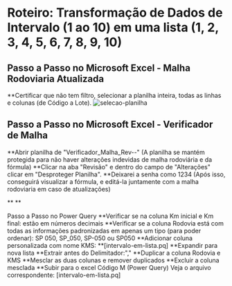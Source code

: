 # Roteiro: Transformação de Dados de Intervalo (1 ao 10) em uma lista (1, 2, 3, 4, 5, 6, 7, 8, 9, 10)

## Passo a Passo no Microsoft Excel - Malha Rodoviaria Atualizada

**Certificar que não tem filtro, selecionar a planilha inteira, todas as linhas e colunas (de Código a Lote).
![selecao-planilha](https://github.com/user-attachments/assets/a07a1577-8ce3-4345-abc6-53b65dade09b)


## Passo a Passo no Microsoft Excel - Verificador de Malha

**Abrir planilha de "Verificador_Malha_Rev--"
(A planilha se mantém protegida para não haver alterações indevidas de malha rodoviária e da fórmula)
**Clicar na aba "Revisão" e dentro do campo de "Alterações" clicar em "Desproteger Planilha".
**Deixarei a senha como 1234 (Após isso, conseguirá visualizar a fórmula, e editá-la juntamente com a malha rodoviaria em caso de atualizações)

**
** 


Passo a Passo no Power Query
**Verificar se na coluna Km inicial e Km final: estão em números decimais
**Verificar se a coluna Rodovia está com todas as informações padronizadas em apenas um tipo (para poder ordenar): SP 050, SP_050, SP-050 ou SP050
**Adicionar coluna personalizada com nome KMS: **[intervalo-em-lista.pq]
**Expandir para nova lista
**Extrair antes do Delimitador:","
**Duplicar a coluna Rodovia e KMS
**Mesclar as duas colunas e remover duplicados
**Excluir a coluna mesclada
**Subir para o excel
Código M (Power Query)
Veja o arquivo correspondente: [intervalo-em-lista.pq]
